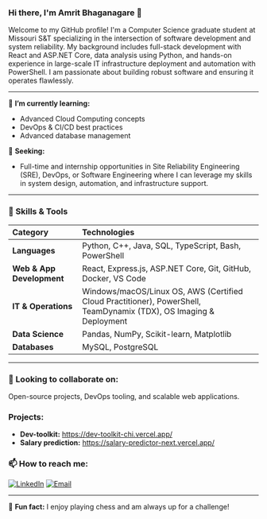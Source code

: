 ### Hi there, I'm Amrit Bhaganagare 👋

Welcome to my GitHub profile! I'm a Computer Science graduate student at Missouri S&T specializing in the intersection of software development and system reliability. My background includes full-stack development with React and ASP.NET Core, data analysis using Python, and hands-on experience in large-scale IT infrastructure deployment and automation with PowerShell. I am passionate about building robust software and ensuring it operates flawlessly.

---

🌱 **I’m currently learning:**
- Advanced Cloud Computing concepts
- DevOps & CI/CD best practices
- Advanced database management

💼 **Seeking:**
- Full-time and internship opportunities in Site Reliability Engineering (SRE), DevOps, or Software Engineering where I can leverage my skills in system design, automation, and infrastructure support.

---

### 🚀 Skills & Tools

| Category | Technologies |
| :--- | :--- |
| **Languages** | Python, C++, Java, SQL, TypeScript, Bash, PowerShell |
| **Web & App Development** | React, Express.js, ASP.NET Core, Git, GitHub, Docker, VS Code |
| **IT & Operations** | Windows/macOS/Linux OS, AWS (Certified Cloud Practitioner), PowerShell, TeamDynamix (TDX), OS Imaging & Deployment |
| **Data Science** | Pandas, NumPy, Scikit-learn, Matplotlib |
| **Databases** | MySQL, PostgreSQL |

---

### 👯 Looking to collaborate on:
Open-source projects, DevOps tooling, and scalable web applications.

### Projects:
- **Dev-toolkit:** https://dev-toolkit-chi.vercel.app/
- **Salary prediction:** https://salary-predictor-next.vercel.app/

### 📫 How to reach me:
[![LinkedIn](https://img.shields.io/badge/-LinkedIn-blue?style=flat&logo=Linkedin&logoColor=white)](https://www.linkedin.com/in/amrit-bhaganagare/)
[![Email](https://img.shields.io/badge/Email-08amrit@gmail.com-red)](mailto:08amrit@gmail.com)

---

💬 **Fun fact:** I enjoy playing chess and am always up for a challenge!
